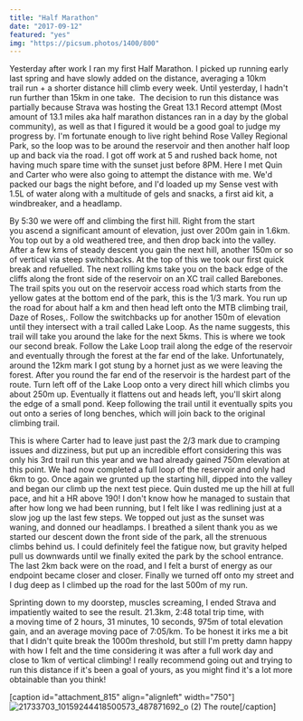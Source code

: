 ```yaml
---
title: "Half Marathon"
date: "2017-09-12"
featured: "yes"
img: "https://picsum.photos/1400/800"
---
```


Yesterday after work I ran my first Half Marathon. I picked up running early last spring and have slowly added on the distance, averaging a 10km trail run + a shorter distance hill climb every week. Until yesterday, I hadn't run further than 15km in one take.  The decision to run this distance was partially because Strava was hosting the Great 13.1 Record attempt (Most amount of 13.1 miles aka half marathon distances ran in a day by the global community), as well as that I figured it would be a good goal to judge my progress by. I'm fortunate enough to live right behind Rose Valley Regional Park, so the loop was to be around the reservoir and then another half loop up and back via the road. I got off work at 5 and rushed back home, not having much spare time with the sunset just before 8PM. Here I met Quin and Carter who were also going to attempt the distance with me. We'd packed our bags the night before, and I'd loaded up my Sense vest with 1.5L of water along with a multitude of gels and snacks, a first aid kit, a windbreaker, and a headlamp.

By 5:30 we were off and climbing the first hill. Right from the start you ascend a significant amount of elevation, just over 200m gain in 1.6km. You top out by a old weathered tree, and then drop back into the valley. After a few kms of steady descent you gain the next hill, another 150m or so of vertical via steep switchbacks. At the top of this we took our first quick break and refuelled. The next rolling kms take you on the back edge of the cliffs along the front side of the reservoir on an XC trail called Barebones. The trail spits you out on the reservoir access road which starts from the yellow gates at the bottom end of the park, this is the 1/3 mark. You run up the road for about half a km and then head left onto the MTB climbing trail, Daze of Roses,. Follow the switchbacks up for another 150m of elevation until they intersect with a trail called Lake Loop. As the name suggests, this trail will take you around the lake for the next 5kms. This is where we took our second break. Follow the Lake Loop trail along the edge of the reservoir and eventually through the forest at the far end of the lake. Unfortunately, around the 12km mark I got stung by a hornet just as we were leaving the forest. After you round the far end of the reservoir is the hardest part of the route. Turn left off of the Lake Loop onto a very direct hill which climbs you about 250m up. Eventually it flattens out and heads left, you'll skirt along the edge of a small pond. Keep following the trail until it eventually spits you out onto a series of long benches, which will join back to the original climbing trail.

This is where Carter had to leave just past the 2/3 mark due to cramping issues and dizziness, but put up an incredible effort considering this was only his 3rd trail run this year and we had already gained 750m elevation at this point. We had now completed a full loop of the reservoir and only had 6km to go. Once again we grunted up the starting hill, dipped into the valley and began our climb up the next test piece. Quin dusted me up the hill at full pace, and hit a HR above 190! I don't know how he managed to sustain that after how long we had been running, but I felt like I was redlining just at a slow jog up the last few steps. We topped out just as the sunset was waning, and donned our headlamps. I breathed a silent thank you as we started our descent down the front side of the park, all the strenuous climbs behind us. I could definitely feel the fatigue now, but gravity helped pull us downwards until we finally exited the park by the school entrance. The last 2km back were on the road, and I felt a burst of energy as our endpoint became closer and closer. Finally we turned off onto my street and I dug deep as I climbed up the road for the last 500m of my run.

Sprinting down to my doorstep, muscles screaming, I ended Strava and impatiently waited to see the result. 21.3km, 2:48 total trip time, with a moving time of 2 hours, 31 minutes, 10 seconds, 975m of total elevation gain, and an average moving pace of 7:05/km. To be honest it irks me a bit that I didn't quite break the 1000m threshold, but still I'm pretty damn happy with how I felt and the time considering it was after a full work day and close to 1km of vertical climbing! I really recommend going out and trying to run this distance if it's been a goal of yours, as you might find it's a lot more obtainable than you think!

\[caption id="attachment\_815" align="alignleft" width="750"\]![21733703_10159244418500573_487871692_o (2)](images/21733703_10159244418500573_487871692_o-2.jpg) The route\[/caption\]
